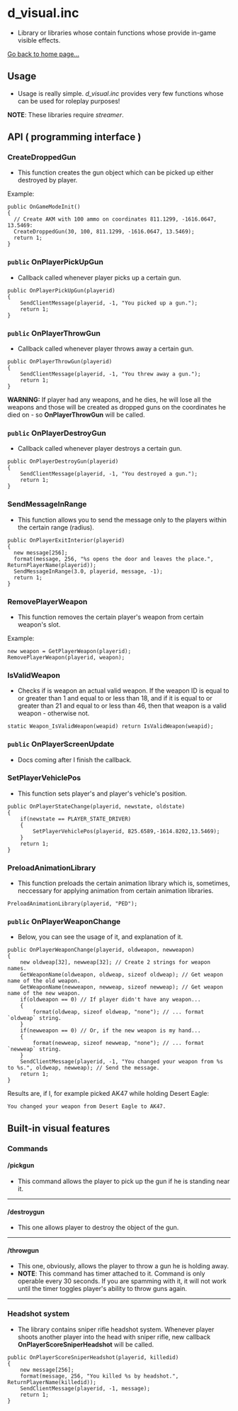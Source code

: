 # d_visual.inc
- Library or libraries whose contain functions whose provide in-game visible effects.

[Go back to home page...](README.md)

## Usage

- Usage is really simple. *d_visual.inc* provides very few functions whose can be used for roleplay purposes!

**NOTE**: These libraries require *streamer*.

## API ( programming interface )

### CreateDroppedGun

- This function creates the gun object which can be picked up either destroyed by player.

Example:

```pawn
public OnGameModeInit()
{
  // Create AKM with 100 ammo on coordinates 811.1299, -1616.0647, 13.5469:
  CreateDroppedGun(30, 100, 811.1299, -1616.0647, 13.5469);
  return 1;
}
```

### ``public`` OnPlayerPickUpGun

- Callback called whenever player picks up a certain gun.

```pawn
public OnPlayerPickUpGun(playerid)
{
    SendClientMessage(playerid, -1, "You picked up a gun.");
    return 1;
}
```
### ``public`` OnPlayerThrowGun

- Callback called whenever player throws away a certain gun.

```pawn
public OnPlayerThrowGun(playerid)
{
    SendClientMessage(playerid, -1, "You threw away a gun.");
    return 1;
}
```
**WARNING:** If player had any weapons, and he dies, he will lose all the weapons and those will be created as dropped guns on the coordinates he died on - so **OnPlayerThrowGun** will be called.

### ``public`` OnPlayerDestroyGun

- Callback called whenever player destroys a certain gun.

```pawn
public OnPlayerDestroyGun(playerid)
{
    SendClientMessage(playerid, -1, "You destroyed a gun.");
    return 1;
}
```

### SendMessageInRange

- This function allows you to send the message only to the players within the certain range (radius).

```pawn
public OnPlayerExitInterior(playerid)
{
  new message[256];
  format(message, 256, "%s opens the door and leaves the place.", ReturnPlayerName(playerid));
  SendMessageInRange(3.0, playerid, message, -1);
  return 1;
}
```

### RemovePlayerWeapon

- This function removes the certain player's weapon from certain weapon's slot.

Example:

```pawn
new weapon = GetPlayerWeapon(playerid);
RemovePlayerWeapon(playerid, weapon);
```

### IsValidWeapon

- Checks if is weapon an actual valid weapon. If the weapon ID is equal to or greater than 1 and equal to or less than 18, and if it is equal to or greater than 21 and equal to or less than 46, then that weapon is a valid weapon - otherwise not.

```pawn
static Weapon_IsValidWeapon(weapid) return IsValidWeapon(weapid);
```

### ``public`` OnPlayerScreenUpdate

- Docs coming after I finish the callback.

### SetPlayerVehiclePos

- This function sets player's and player's vehicle's position.

```pawn
public OnPlayerStateChange(playerid, newstate, oldstate)
{
    if(newstate == PLAYER_STATE_DRIVER)
    {
        SetPlayerVehiclePos(playerid, 825.6589,-1614.8202,13.5469);
    }
    return 1;
}
```

### PreloadAnimationLibrary

- This function preloads the certain animation library which is, sometimes, neccessary for applying animation from certain animation libraries.

```pawn
PreloadAnimationLibrary(playerid, "PED");
```
### ``public`` OnPlayerWeaponChange
- Below, you can see the usage of it, and explanation of it.
```pawn
public OnPlayerWeaponChange(playerid, oldweapon, newweapon)
{
    new oldweap[32], newweap[32]; // Create 2 strings for weapon names.
    GetWeaponName(oldweapon, oldweap, sizeof oldweap); // Get weapon name of the old weapon.
    GetWeaponName(newweapon, newweap, sizeof newweap); // Get weapon name of the new weapon.
    if(oldweapon == 0) // If player didn't have any weapon...
    {
        format(oldweap, sizeof oldweap, "none"); // ... format `oldweap` string. 
    }
    if(newweapon == 0) // Or, if the new weapon is my hand...
    {
        format(newweap, sizeof newweap, "none"); // ... format `newweap` string.
    }
    SendClientMessage(playerid, -1, "You changed your weapon from %s to %s.", oldweap, newweap); // Send the message.
    return 1;
}
```
Results are, if I, for example picked AK47 while holding Desert Eagle:
```
You changed your weapon from Desert Eagle to AK47.
```
## Built-in visual features
### Commands
#### /pickgun
- This command allows the player to pick up the gun if he is standing near it.
-----------------------------------------
#### /destroygun
- This one allows player to destroy the object of the gun.
-----------------------------------------
#### /throwgun
- This one, obviously, allows the player to throw a gun he is holding away.
- **NOTE**: This command has timer attached to it. Command is only operable every 30 seconds. If you are spamming with it, it will not work until the timer toggles player's ability to throw guns again.
-----------------------------------------
### Headshot system
- The library contains sniper rifle headshot system. Whenever player shoots another player into the head with sniper rifle, new callback **OnPlayerScoreSniperHeadshot** will be called.

```pawn
public OnPlayerScoreSniperHeadshot(playerid, killedid)
{
    new message[256];
    format(message, 256, "You killed %s by headshot.", ReturnPlayerName(killedid));
    SendClientMessage(playerid, -1, message);
    return 1;
}
```
